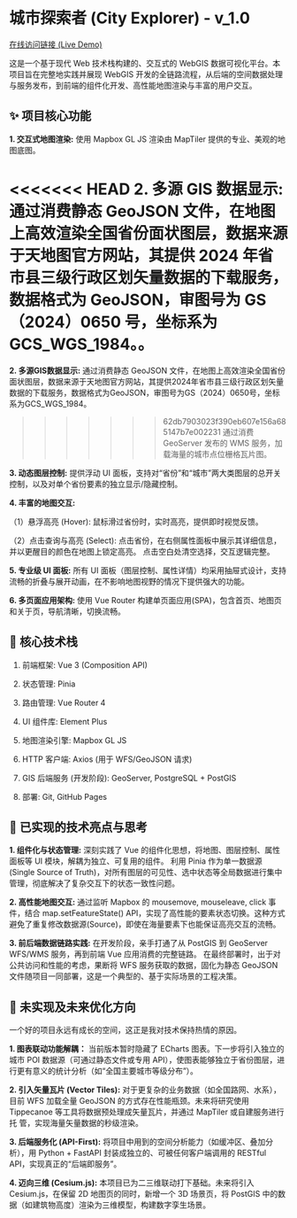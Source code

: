 # 城市探索者 (City Explorer) - v_1.0

[在线访问链接 (Live Demo)](https://tiamo1029.github.io/City_Explorer/)

这是一个基于现代 Web 技术栈构建的、交互式的 WebGIS 数据可视化平台。本项目旨在完整地实践并展现 WebGIS 开发的全链路流程，从后端的空间数据处理与服务发布，到前端的组件化开发、高性能地图渲染与丰富的用户交互。

## **✨ 项目核心功能**

**1. 交互式地图渲染:** 使用 Mapbox GL JS 渲染由 MapTiler 提供的专业、美观的地图底图。

<<<<<<< HEAD
**2. 多源 GIS 数据显示:**
通过消费静态 GeoJSON 文件，在地图上高效渲染全国省份面状图层，数据来源于天地图官方网站，其提供 2024 年省市县三级行政区划矢量数据的下载服务，数据格式为 GeoJSON，审图号为 GS（2024）0650 号，坐标系为 GCS_WGS_1984。。
=======
**2. 多源GIS数据显示:**
通过消费静态 GeoJSON 文件，在地图上高效渲染全国省份面状图层，数据来源于天地图官方网站，其提供2024年省市县三级行政区划矢量数据的下载服务，数据格式为GeoJSON，审图号为GS（2024）0650号，坐标系为GCS_WGS_1984。
>>>>>>> 62db7903023f390eb607e156a685147b7e002231
通过消费 GeoServer 发布的 WMS 服务，加载海量的城市点位栅格瓦片图。

**3. 动态图层控制:** 提供浮动 UI 面板，支持对“省份”和“城市”两大类图层的总开关控制，以及对单个省份要素的独立显示/隐藏控制。

**4. 丰富的地图交互:**

（1）悬浮高亮 (Hover): 鼠标滑过省份时，实时高亮，提供即时视觉反馈。

（2）点击查询与高亮 (Select): 点击省份，在右侧属性面板中展示其详细信息，并以更醒目的颜色在地图上锁定高亮。
点击空白处清空选择，交互逻辑完整。

**5. 专业级 UI 面板:** 所有 UI 面板（图层控制、属性详情）均采用抽屉式设计，支持流畅的折叠与展开动画，在不影响地图视野的情况下提供强大的功能。

**6. 多页面应用架构:** 使用 Vue Router 构建单页面应用(SPA)，包含首页、地图页和关于页，导航清晰，切换流畅。

## **🚀 核心技术栈**

1. 前端框架: Vue 3 (Composition API)

2. 状态管理: Pinia

3. 路由管理: Vue Router 4

4. UI 组件库: Element Plus

5. 地图渲染引擎: Mapbox GL JS

6. HTTP 客户端: Axios (用于 WFS/GeoJSON 请求)

7. GIS 后端服务 (开发阶段): GeoServer, PostgreSQL + PostGIS

8. 部署: Git, GitHub Pages

## **🧠 已实现的技术亮点与思考**

**1. 组件化与状态管理:**
深刻实践了 Vue 的组件化思想，将地图、图层控制、属性面板等 UI 模块，解耦为独立、可复用的组件。
利用 Pinia 作为单一数据源 (Single Source of Truth)，对所有图层的可见性、选中状态等全局数据进行集中管理，彻底解决了复杂交互下的状态一致性问题。

**2. 高性能地图交互:**
通过监听 Mapbox 的 mousemove, mouseleave, click 事件，结合 map.setFeatureState() API，实现了高性能的要素状态切换。这种方式避免了重复修改数据源(Source)，即使在海量要素下也能保证高亮交互的流畅。

**3. 前后端数据链路实践:**
在开发阶段，亲手打通了从 PostGIS 到 GeoServer WFS/WMS 服务，再到前端 Vue 应用消费的完整链路。
在最终部署时，出于对公共访问和性能的考虑，果断将 WFS 服务获取的数据，固化为静态 GeoJSON 文件随项目一同部署，这是一个典型的、基于实际场景的工程决策。

## **🚧 未实现及未来优化方向**

一个好的项目永远有成长的空间，这正是我对技术保持热情的原因。

**1. 图表联动功能解耦：** 当前版本暂时隐藏了 ECharts 图表。下一步将引入独立的城市 POI 数据源（可通过静态文件或专用 API），使图表能够独立于省份图层，进行更有意义的统计分析（如“全国主要城市等级分布”）。

**2. 引入矢量瓦片 (Vector Tiles):** 对于更复杂的业务数据（如全国路网、水系），目前 WFS 加载全量 GeoJSON 的方式存在性能瓶颈。未来将研究使用 Tippecanoe 等工具将数据预处理成矢量瓦片，并通过 MapTiler 或自建服务进行托 管，实现海量矢量数据的秒级渲染。

**3. 后端服务化 (API-First):** 将项目中用到的空间分析能力（如缓冲区、叠加分析），用 Python + FastAPI 封装成独立的、可被任何客户端调用的 RESTful API，实现真正的“后端即服务”。

**4. 迈向三维 (Cesium.js):** 本项目已为二三维联动打下基础。未来将引入 Cesium.js，在保留 2D 地图页的同时，新增一个 3D 场景页，将 PostGIS 中的数据（如建筑物高度）渲染为三维模型，构建数字孪生场景。
